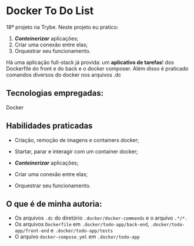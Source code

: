 # Docker To Do List
18º projeto na Trybe. Neste projeto eu pratico:

1. **_Conteinerizar_** aplicações;
1. Criar uma conexão entre elas;
1. Orquestrar seu funcionamento.

Há uma aplicação full-stack já provida: um **aplicativo de tarefas**!  dos Dockerfile do front e do back e o docker composer. Além disso é praticado comandos diversos do docker nos arquivos .dc

## Tecnologias empregadas:

Docker

## Habilidades praticadas

* Criação, remoção de imagens e containers docker;

* Startar, parar e interagir com um container docker;

 * **_Conteinerizar_** aplicações;

* Criar uma conexão entre elas;

* Orquestrar seu funcionamento.

## O que é de minha autoria:

* Os arquivos `.dc` do diretório `.docker/docker-commands` e o arquivo `.*/*.`
* Os arquivos `Dockerfile` em `.docker/todo-app/back-end`, `.docker/todo-app/front-end` e `.docker/todo-app/tests`
* O arquivo `docker-compose.yml` em `.docker/todo-app`


